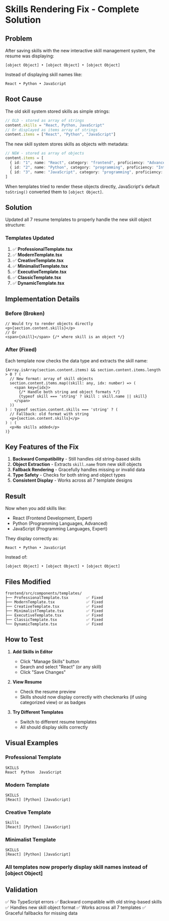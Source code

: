 # Skills Rendering Fix - Complete Solution

## Problem
After saving skills with the new interactive skill management system, the resume was displaying:
```
[object Object] • [object Object] • [object Object]
```

Instead of displaying skill names like:
```
React • Python • JavaScript
```

## Root Cause
The old skill system stored skills as simple strings:
```typescript
// OLD - stored as array of strings
content.skills = "React, Python, JavaScript"
// Or displayed as items array of strings
content.items = ["React", "Python", "JavaScript"]
```

The new skill system stores skills as objects with metadata:
```typescript
// NEW - stored as array of objects
content.items = [
  { id: "1", name: "React", category: "frontend", proficiency: "Advanced" },
  { id: "2", name: "Python", category: "programming", proficiency: "Intermediate" },
  { id: "3", name: "JavaScript", category: "programming", proficiency: "Expert" }
]
```

When templates tried to render these objects directly, JavaScript's default `toString()` converted them to `[object Object]`.

## Solution
Updated all 7 resume templates to properly handle the new skill object structure:

### Templates Updated
1. ✅ **ProfessionalTemplate.tsx**
2. ✅ **ModernTemplate.tsx**
3. ✅ **CreativeTemplate.tsx**
4. ✅ **MinimalistTemplate.tsx**
5. ✅ **ExecutiveTemplate.tsx**
6. ✅ **ClassicTemplate.tsx**
7. ✅ **DynamicTemplate.tsx**

## Implementation Details

### Before (Broken)
```tsx
// Would try to render objects directly
<p>{section.content.skills}</p>
// Or
<span>{skill}</span> {/* where skill is an object */}
```

### After (Fixed)
Each template now checks the data type and extracts the skill name:

```tsx
{Array.isArray(section.content.items) && section.content.items.length > 0 ? (
  // New format: array of skill objects
  section.content.items.map((skill: any, idx: number) => (
    <span key={idx}>
      {/* Handle both string and object formats */}
      {typeof skill === 'string' ? skill : skill.name || skill}
    </span>
  ))
) : typeof section.content.skills === 'string' ? (
  // Fallback: old format with string
  <p>{section.content.skills}</p>
) : (
  <p>No skills added</p>
)}
```

## Key Features of the Fix

1. **Backward Compatibility** - Still handles old string-based skills
2. **Object Extraction** - Extracts `skill.name` from new skill objects
3. **Fallback Rendering** - Gracefully handles missing or invalid data
4. **Type Safety** - Checks for both string and object types
5. **Consistent Display** - Works across all 7 template designs

## Result

Now when you add skills like:
- React (Frontend Development, Expert)
- Python (Programming Languages, Advanced)
- JavaScript (Programming Languages, Expert)

They display correctly as:
```
React • Python • JavaScript
```

Instead of:
```
[object Object] • [object Object] • [object Object]
```

## Files Modified
```
frontend/src/components/templates/
├── ProfessionalTemplate.tsx        ✅ Fixed
├── ModernTemplate.tsx              ✅ Fixed
├── CreativeTemplate.tsx            ✅ Fixed
├── MinimalistTemplate.tsx          ✅ Fixed
├── ExecutiveTemplate.tsx           ✅ Fixed
├── ClassicTemplate.tsx             ✅ Fixed
└── DynamicTemplate.tsx             ✅ Fixed
```

## How to Test

1. **Add Skills in Editor**
   - Click "Manage Skills" button
   - Search and select "React" (or any skill)
   - Click "Save Changes"

2. **View Resume**
   - Check the resume preview
   - Skills should now display correctly with checkmarks (if using categorized view) or as badges

3. **Try Different Templates**
   - Switch to different resume templates
   - All should display skills correctly

## Visual Examples

### Professional Template
```
SKILLS
React  Python  JavaScript
```

### Modern Template
```
SKILLS
[React] [Python] [JavaScript]
```

### Creative Template
```
Skills
[React] [Python] [JavaScript]
```

### Minimalist Template
```
SKILLS
[React] [Python] [JavaScript]
```

### All templates now properly display skill names instead of [object Object]

## Validation
✅ No TypeScript errors
✅ Backward compatible with old string-based skills
✅ Handles new skill object format
✅ Works across all 7 templates
✅ Graceful fallbacks for missing data
